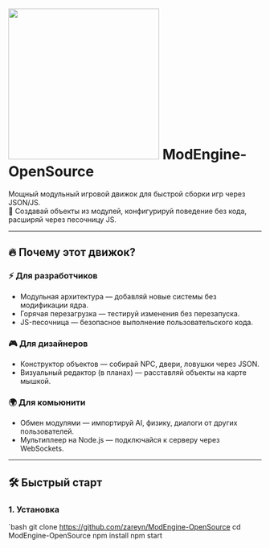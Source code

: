 # <img src="https://a.imgfoto.host/2025/06/27/1000171171.png" width="300"> ModEngine-OpenSource

Мощный модульный игровой движок для быстрой сборки игр через JSON/JS.  
🚀 Создавай объекты из модулей, конфигурируй поведение без кода, расширяй через песочницу JS.  

---

## 🔥 Почему этот движок?

### ⚡️ Для разработчиков
- Модульная архитектура — добавляй новые системы без модификации ядра.
- Горячая перезагрузка — тестируй изменения без перезапуска.
- JS-песочница — безопасное выполнение пользовательского кода.

### 🎮 Для дизайнеров
- Конструктор объектов — собирай NPC, двери, ловушки через JSON.
- Визуальный редактор (в планах) — расставляй объекты на карте мышкой.

### 🌍 Для комьюнити
- Обмен модулями — импортируй AI, физику, диалоги от других пользователей.
- Мультиплеер на Node.js — подключайся к серверу через WebSockets.

---

## 🛠 Быстрый старт

### 1. Установка
`bash
git clone https://github.com/zareyn/ModEngine-OpenSource
cd ModEngine-OpenSource
npm install
npm start